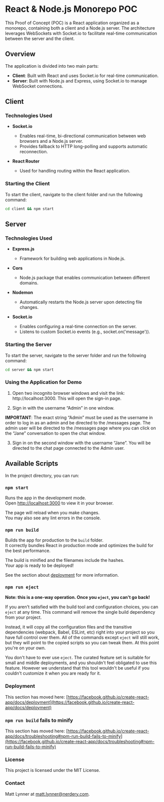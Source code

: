 # React & Node.js Monorepo POC

This Proof of Concept (POC) is a React application organized as a monorepo, containing both a client and a Node.js server. The architecture leverages WebSockets with Socket.io to facilitate real-time communication between the server and the client.

## Overview

The application is divided into two main parts:

- **Client**: Built with React and uses Socket.io for real-time communication.
- **Server**: Built with Node.js and Express, using Socket.io to manage WebSocket connections.

## Client

### Technologies Used

- **Socket.io**

  - Enables real-time, bi-directional communication between web browsers and a Node.js server.
  - Provides fallback to HTTP long-polling and supports automatic reconnection.

- **React Router**
  - Used for handling routing within the React application.

### Starting the Client

To start the client, navigate to the client folder and run the following command:

```bash
cd client && npm start
```

## Server

### Technologies Used

- **Express.js**

  - Framework for building web applications in Node.js.

- **Cors**

  - Node.js package that enables communication between different domains.

- **Nodemon**

  - Automatically restarts the Node.js server upon detecting file changes.

- **Socket.io**
  - Enables configuring a real-time connection on the server.
  - Listens to custom Socket.io events (e.g., socket.on('message')).

### Starting the Server

To start the server, navigate to the server folder and run the following command:

```bash
cd server && npm start
```

### Using the Application for Demo

1. Open two incognito browser windows and visit the link: http://localhost:3000. This will open the sign-in page.

2. Sign in with the username “Admin” in one window.

**IMPORTANT**: The exact string “Admin” must be used as the username in order to log in as an admin and be directed to the /messages page.
The admin user will be directed to the /messages page where you can click on the “Jane” conversation to open the chat window.

3. Sign in on the second window with the username “Jane”. You will be directed to the chat page connected to the Admin user.

## Available Scripts

In the project directory, you can run:

### `npm start`

Runs the app in the development mode.\
Open [http://localhost:3000](http://localhost:3000) to view it in your browser.

The page will reload when you make changes.\
You may also see any lint errors in the console.

### `npm run build`

Builds the app for production to the `build` folder.\
It correctly bundles React in production mode and optimizes the build for the best performance.

The build is minified and the filenames include the hashes.\
Your app is ready to be deployed!

See the section about [deployment](https://facebook.github.io/create-react-app/docs/deployment) for more information.

### `npm run eject`

**Note: this is a one-way operation. Once you `eject`, you can't go back!**

If you aren't satisfied with the build tool and configuration choices, you can `eject` at any time. This command will remove the single build dependency from your project.

Instead, it will copy all the configuration files and the transitive dependencies (webpack, Babel, ESLint, etc) right into your project so you have full control over them. All of the commands except `eject` will still work, but they will point to the copied scripts so you can tweak them. At this point you're on your own.

You don't have to ever use `eject`. The curated feature set is suitable for small and middle deployments, and you shouldn't feel obligated to use this feature. However we understand that this tool wouldn't be useful if you couldn't customize it when you are ready for it.

### Deployment

This section has moved here: [https://facebook.github.io/create-react-app/docs/deployment](https://facebook.github.io/create-react-app/docs/deployment)

### `npm run build` fails to minify

This section has moved here: [https://facebook.github.io/create-react-app/docs/troubleshooting#npm-run-build-fails-to-minify](https://facebook.github.io/create-react-app/docs/troubleshooting#npm-run-build-fails-to-minify)

### License

This project is licensed under the MIT License.

### Contact

Matt Lynner at matt.lynner@nerdery.com.
